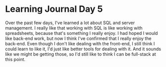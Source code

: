 # Learning Journal Day 5

Over the past few days, I've learned a lot about SQL and server management. I really like that working with SQL is like working with spreadsheets, because that's something I really enjoy. I had hoped I would like back-end work, but now I think I've confirmed that I really enjoy the back-end. Even though I don't like dealing with the front-end, I still think I could learn to like it, I'd just like better tools for dealing with it. And it sounds like we might be getting those, so I'd still like to think I can be full-stack at this point.
